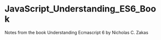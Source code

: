 # JavaScript_Understanding_ES6_Book
Notes from the book Understanding Ecmascript 6 by Nicholas C. Zakas
